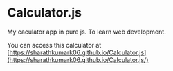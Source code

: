 # Calculator.js

My caculator app in pure js. To learn web development.

You can access this calculator at 
[https://sharathkumark06.github.io/Calculator.js](https://sharathkumark06.github.io/Calculator.js/)


